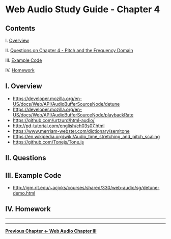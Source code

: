 # Web Audio Study Guide - Chapter 4

## Contents
<!--- Local Navigation --->
I. [Overview](#section1)

II. [Questions on Chapter 4 - Pitch and the Frequency Domain](#section2)

III. [Example Code](#section3)

IV. [Homework](#section4)

<a id="section1"></a>

## I. Overview

- https://developer.mozilla.org/en-US/docs/Web/API/AudioBufferSourceNode/detune
- https://developer.mozilla.org/en-US/docs/Web/API/AudioBufferSourceNode/playbackRate
- https://github.com/urtzurd/html-audio/
- http://pd-tutorial.com/english/ch03s07.html
- https://www.merriam-webster.com/dictionary/semitone
- https://en.wikipedia.org/wiki/Audio_time_stretching_and_pitch_scaling
- https://github.com/Tonejs/Tone.js

<a id="section2"></a>

## II. Questions

<a id="section1"></a>

## III. Example Code

- http://igm.rit.edu/~acjvks/courses/shared/330/web-audio/sg/detune-demo.html

<a id="section4"></a>

## IV. Homework



<hr><hr>

**[Previous Chapter <- Web Audio Chapter III](web-audio-chapter-3.md)**
